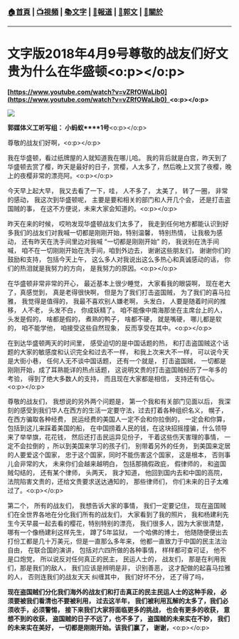 ###  [:house:首頁](https://github.com/ourhimalayas/home) | [:tv:視頻](https://github.com/ourhimalayas/videos) | [:books:文字](https://github.com/ourhimalayas/txt) | [:newspaper:報道](https://github.com/ourhimalayas/news) | [:eagle:郭文](https://github.com/ourhimalayas/guomedia) | [:pray:關於](https://github.com/ourhimalayas/home/tree/master/about)
---
# **文字版2018年4月9号尊敬的战友们好文贵为什么在华盛顿<o:p></o:p>**



**[https://www.youtube.com/watch?v=vZRfOWaLib0](https://www.youtube.com/watch?v=vZRfOWaLib0)  <o:p></o:p>**



[![](https://3.bp.blogspot.com/-fqArQ2tIbh4/WsvUliY_tDI/AAAAAAAAC6c/KvE_15CLJI4wSm-XkKIGmkvglcHNuGFiwCLcBGAs/s400/0409-1.PNG)](https://3.bp.blogspot.com/-fqArQ2tIbh4/WsvUliY_tDI/AAAAAAAAC6c/KvE_15CLJI4wSm-XkKIGmkvglcHNuGFiwCLcBGAs/s1600/0409-1.PNG)





**郭媒体义工听写组： 小蚂蚁****1号**<o:p></o:p>



尊敬的战友们好啊，<o:p></o:p>



我在华盛顿，看过纸牌屋的人就知道我在哪儿哈。 我的背后就是白宫，昨天到了华盛顿去赏了樱，昨天是最好的日子，赏樱，人太多了，然后晚上又赏了夜樱，晚上的夜樱非常的漂亮阿。<o:p></o:p>



今天早上起大早， 我又去看了一下，哇， 人不多了， 太美了， 转了一圈， 非常的感动， 我这次到华盛顿呢， 主要是要和相关的部门和人开几个会， 还是打击盗国贼的事， 在这不方便说，未来大家会知道的。<o:p></o:p>



昨天在来的时候， 哎哟发现华盛顿战友们太多了， 我走到任何地方都能认识到好多我们的战友们对我喊一切都是刚刚开始，特别温馨， 特别热情， 让我极为感动， 还有昨天在洗手间里边对我喊 “一切都是刚刚开始” 的， 我说别在洗手间喊， 咱不在一切刚刚开始在洗手间，咱到外边去， 谢谢这些朋友们， 谢谢你们的鼓励和支持， 包括今天上午， 这么多人对我说出这么多热心和真诚感动的话， 你们的热泪就是我努力的方向， 是我努力的原因。<o:p></o:p>



在华盛顿非常非常的开心， 最近基本上很少睡觉， 大家看我的眼袋啊， 现在老大了，真感觉到， 真是老得很快啊， 但是为了我们打击盗国贼， 为了我们的喜马拉雅， 我觉得是值得的， 我最不喜欢别人嫌老啊， 头发白， 人要是随着时间的推移， 人不老， 头发不白， 你成妖精了。 咱不能像中南海那坐在主席台上的人， 头发是假的， 啥都是假的， 煮熟的鸭子， 啥都不硬， 就是嘴硬， 哪儿都是软的， 咱不能学他， 咱接受这些自然现象， 反而享受在其中。<o:p></o:p>



在到达华盛顿两天的时间里， 感受迫切的是中国话题的热， 和打击盗国贼这个话题的大家的敏感度和认识完全和过去不一样， 和我上次来大不一样， 可以说今天是大街小巷， 任何人无不谈中国话题， 还有一个就是， 打击盗国贼， 一切都是刚刚开始，成了耳熟能详的热点话题， 这说明文贵的打击盗国贼经历了一年多的考验， 得到了绝大多数人的支持， 而且现在大家都是相信， 支持还有信心。<o:p></o:p>



尊敬的战友们， 我想说的另外两个问题是， 第一个我和有关部门见面以后， 我深刻的感受到我们华人在西方的生活一定要守法，过去打着各种组织名义， 幌子， 在西方骗取各种经费， 民运经费的美国人一定不会和你拉倒的， 一定会和你算， 包括到这儿来踩着美国的船， 在中国捞着人民的钱，在这块招摇撞骗，什么领导来了举举旗，花花钱， 然后还打击民运异见份子， 干着这些伤天害理的事情， 一定不会拉倒的 ，所以到美国来学习的孩子们， 别带着另外的任务， 到美国来定居的人要爱这个国家， 忠于这个国家，同时不能伤害这个国家， 这是根本， 否则事儿会非常的大， 未来你们会越来越明白， 包括那搞假政庇， 假律师的， 和盗国贼勾结的， 还有某个律师， 头两天， 我才知道， 他回到国内去和中国的高院， 法院陷害文贵的，还给文贵要求送达通知的， 那些律师们， 你们未来的日子太难过了。<o:p></o:p>



第二个， 所有的战友们， 我想告诉大家的事情， 我们一定要记住， 现在盗国贼们在全世界各地在分化我们所有的战友们， 大家看到了我的照片， 我和杨建利先生今天早晨一起去看的樱花，特别特别的漂亮， 我们很多人，因为大家很清楚， 哪有一个像杨建利这样先生， 蹲了5年监狱， 一个哈佛的博士， 他随随便便出去打份工都是几十万美元，但是一直那么多年来， 他都一直致力于中国的民主法治自由， 在联合国的演讲， 包括对六四所做的各种事情， 样样都可查可证， 他不是口炮党， 所以说反对任何真正的民主， 民运人士的， 战友们， 那是在利用我们，那是我们的敌人， 我们应该是辨明是非， 识别善恶， 这才配做的起喜马拉雅的人， 否则连我们的战友天天 纠缠其中， 我们好坏不分， 还了得了吗，



**现在盗国贼们分化我们海外的战友们和打击真正的民主民运人士的这种手段， 必须要被我们看清也不要被利用， 过去这半年， 我们被利用瓦解的太多了，我们必须收手，必须警惕， 接下来我们大家将面临更多的挑战， 也会有更多的收获， 意想不到的收获， 盗国贼的日子不远了，也不多了， 盗国贼的未来实在不妙， 我们的未来实在美好， 一切都是刚刚开始。该我们赢了， 谢谢，**<o:p></o:p>


  
<u></u><sub></sub><sup></sup><strike></strike>